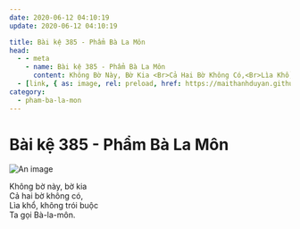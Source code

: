 ```yaml
---
date: 2020-06-12 04:10:19
update: 2020-06-12 04:10:19

title: Bài kệ 385 - Phẩm Bà La Môn
head:
  - - meta
    - name: Bài kệ 385 - Phẩm Bà La Môn
      content: Không Bờ Này, Bờ Kia <Br>Cả Hai Bờ Không Có,<Br>Lìa Khổ, Không Trói Buộc<Br>Ta Gọi Bà-La-Môn.<Br>
  - [link, { as: image, rel: preload, href: https://maithanhduyan.github.io/kinh-phap-cu/img/pham-ba-la-mon/pham-ba-la-mon-385.jpg }]
category:
  - pham-ba-la-mon
---
```


# Bài kệ 385 - Phẩm Bà La Môn

![An image](/img/pham-ba-la-mon/pham-ba-la-mon-385.jpg)

Không bờ này, bờ kia <br>Cả hai bờ không có,<br>Lìa khổ, không trói buộc<br>Ta gọi Bà-la-môn.<br>
